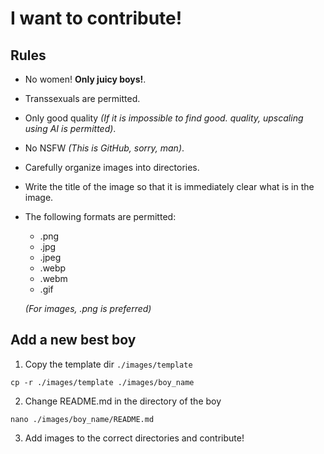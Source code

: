# I want to contribute!

## Rules
- No women! **Only juicy boys!**.
- Transsexuals are permitted.
- Only good quality *(If it is impossible to find good. quality, upscaling using AI is permitted)*.
- No NSFW *(This is GitHub, sorry, man)*.
- Carefully organize images into directories.
- Write the title of the image so that it is immediately clear what is in the image.
- The following formats are permitted: 
	* .png
	* .jpg
	* .jpeg
	* .webp
	* .webm
	* .gif 

	*(For images, .png is preferred)*
	
## Add a new best boy
1. Copy the template dir `./images/template`
```shell
cp -r ./images/template ./images/boy_name
```
2. Change README.md in the directory of the boy
```
nano ./images/boy_name/README.md
```
3. Add images to the correct directories and contribute!